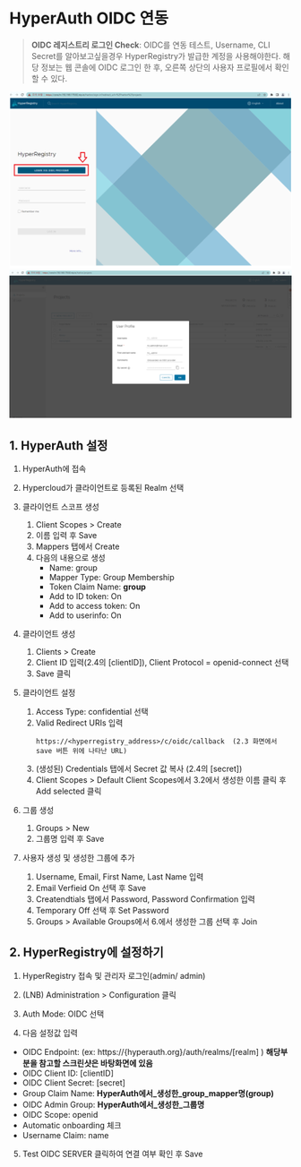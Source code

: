 # HyperAuth OIDC 연동

> **OIDC 레지스트리 로그인 Check**: OIDC를 연동 테스트, Username, CLI Secret를 알아보고싶을경우
  HyperRegistry가 발급한 계정을 사용해야한다. 해당 정보는 웹 콘솔에 OIDC 로그인 한 후, 오른쪽 상단의 사용자 프로필에서 확인할 수 있다. 

![레지스트리 클릭](OIDC_CLICK.png)
![레지스트리 로그인](user_profile.png)

## 1. HyperAuth 설정
    
1. HyperAuth에 접속
   
2. Hypercloud가 클라이언트로 등록된 Realm 선택 

3. 클라이언트 스코프 생성

   1. Client Scopes > Create
   2. 이름 입력 후 Save
   3. Mappers 탭에서 Create
   4. 다음의 내용으로 생성
      - Name: group
      - Mapper Type: Group Membership
      - Token Claim Name: **group**
      - Add to ID token: On
      - Add to access token: On
      - Add to userinfo: On

4. 클라이언트 생성

   1. Clients > Create
   2. Client ID 입력(2.4의 [clientID]), Client Protocol = openid-connect 선택 
   3. Save 클릭

5. 클라이언트 설정

   1. Access Type: confidential 선택
   2. Valid Redirect URIs 입력 
      ```text
      https://<hyperregistry_address>/c/oidc/callback  (2.3 화면에서 save 버튼 위에 나타난 URL)
      ```
   3. (생성된) Credentials 탭에서 Secret 값 복사 (2.4의 [secret])
   4. Client Scopes > Default Client Scopes에서 3.2에서 생성한 이름 클릭 후 Add selected 클릭 

6. 그룹 생성

   1. Groups > New
   2. 그룹명 입력 후 Save

7. 사용자 생성 및 생성한 그룹에 추가

   1. Username, Email, First Name, Last Name 입력 
   2. Email Verfieid On 선택 후 Save
   3. Createndtials 탭에서 Password, Password Confirmation 입력
   4. Temporary Off 선택 후 Set Password
   5. Groups > Available Groups에서 6.에서 생성한 그룹 선택 후 Join


## 2. HyperRegistry에 설정하기

1. HyperRegistry 접속 및 관리자 로그인(admin/ admin)
   
2. (LNB) Administration > Configuration 클릭
   
3. Auth Mode: OIDC 선택
   
4. 다음 설정값 입력

- OIDC Endpoint: (ex: https://{hyperauth.org}/auth/realms/[realm] ) **해당부분을 참고할 스크린샷은 바탕화면에 있음**
- OIDC Client ID: [clientID]
- OIDC Client Secret: [secret]
- Group Claim Name: **HyperAuth에서_생성한_group_mapper명(group)**
- OIDC Admin Group: **HyperAuth에서_생성한_그룹명**
- OIDC Scope: openid
- Automatic onboarding 체크
- Username Claim: name

5. Test OIDC SERVER 클릭하여 연결 여부 확인 후 Save
